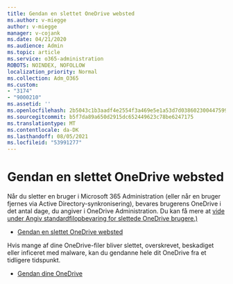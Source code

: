 ```yaml
---
title: Gendan en slettet OneDrive websted
ms.author: v-miegge
author: v-miegge
manager: v-cojank
ms.date: 04/21/2020
ms.audience: Admin
ms.topic: article
ms.service: o365-administration
ROBOTS: NOINDEX, NOFOLLOW
localization_priority: Normal
ms.collection: Adm_O365
ms.custom:
- "3174"
- "9000210"
ms.assetid: ''
ms.openlocfilehash: 2b5043c1b3aadf4e2554f3a469e5e1a53d7d038602300447599ff1c13cf31271
ms.sourcegitcommit: b5f7da89a650d2915dc652449623c78be6247175
ms.translationtype: MT
ms.contentlocale: da-DK
ms.lasthandoff: 08/05/2021
ms.locfileid: "53991277"
---
```

# <a name="restore-a-deleted-onedrive-site"></a>Gendan en slettet OneDrive websted

Når du sletter en bruger i Microsoft 365 Administration (eller når en bruger fjernes via Active Directory-synkronisering), bevares brugerens OneDrive i det antal dage, du angiver i OneDrive Administration. Du kan få mere at [vide under Angiv standardfilopbevaring for slettede OneDrive brugere.)](https://docs.microsoft.com/onedrive/set-retention)

* [Gendan en slettet OneDrive websted](https://docs.microsoft.com/onedrive/restore-deleted-onedrive)

Hvis mange af dine OneDrive-filer bliver slettet, overskrevet, beskadiget eller inficeret med malware, kan du gendanne hele dit OneDrive fra et tidligere tidspunkt.

* [Gendan dine OneDrive](https://support.office.com/article/Restore-your-OneDrive-fa231298-759d-41cf-bcd0-25ac53eb8a15)
